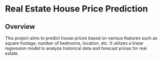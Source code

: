 # Real Estate House Price Prediction

## Overview
This project aims to predict house prices based on various features such as square footage, number of bedrooms, location, etc. It utilizes a linear regression model to analyze historical data and forecast prices for real estate.
